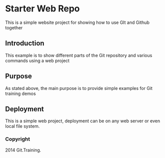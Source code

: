 # Starter Web Repo

This is a simple website project for showing
how to use GIt and Github together

## Introduction

This example is to show different parts of
the Git repository and various commands
using a web project

## Purpose

As stated above, the main purpose is to provide
simple examples for Git training demos

## Deployment

This is a simple web project, deployment
can be on any web server or even local
file system.

### Copyright

2014 Git.Training.
